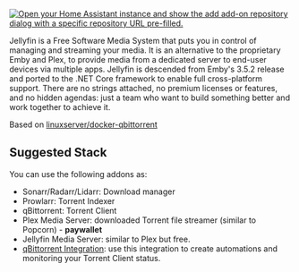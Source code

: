 [![Open your Home Assistant instance and show the add add-on repository dialog with a specific repository URL pre-filled.](https://my.home-assistant.io/badges/supervisor_add_addon_repository.svg)](https://my.home-assistant.io/redirect/supervisor_add_addon_repository/?repository_url=https%3A%2F%2Fgithub.com%2Ffabiosv%2Fhassios-addon-jellyfin)

Jellyfin is a Free Software Media System that puts you in control of managing and streaming your media. It is an alternative to the proprietary Emby and Plex, to provide media from a dedicated server to end-user devices via multiple apps. Jellyfin is descended from Emby's 3.5.2 release and ported to the .NET Core framework to enable full cross-platform support. There are no strings attached, no premium licenses or features, and no hidden agendas: just a team who want to build something better and work together to achieve it.

Based on [linuxserver/docker-qbittorrent](https://github.com/linuxserver/docker-jellyfint/tree/master)

## Suggested Stack

You can use the following addons as:

- Sonarr/Radarr/Lidarr: Download manager
- Prowlarr: Torrent Indexer
- qBittorrent: Torrent Client
- Plex Media Server: downloaded Torrent file streamer (similar to Popcorn) - **paywallet**
- Jellyfin Media Server: similar to Plex but free.
- [qBittorrent Integration](https://www.home-assistant.io/integrations/qbittorrent/): use this integration to create automations and monitoring your Torrent Client status.
